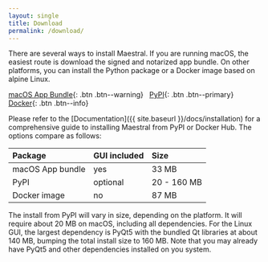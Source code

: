 ```yaml
---
layout: single
title: Download
permalink: /download/
---
```


There are several ways to install Maestral. If you are running macOS, the easiest route is
download the signed and notarized app bundle. On other platforms, you can install the
Python package or a Docker image based on alpine Linux.

[macOS App Bundle](https://github.com/SamSchott/maestral/releases){: .btn .btn--warning} &nbsp; [PyPI](https://pypi.org/project/maestral/){: .btn .btn--primary} &nbsp; [Docker](https://hub.docker.com/r/maestraldbx/maestral){: .btn .btn--info}

Please refer to the [Documentation]({{ site.baseurl }}/docs/installation) for a
comprehensive guide to installing Maestral from PyPI or Docker Hub. The options compare as
follows:

| Package          | GUI included | Size            |
| :---             | :---         | :---            |
| macOS App bundle | yes          | 33 MB           |
| PyPI             | optional     | 20 - 160 MB |
| Docker image     | no           | 87 MB           |

The install from PyPI will vary in size, depending on the platform. It will require about
20 MB on macOS, including all dependencies. For the Linux GUI, the largest dependency is
PyQt5 with the bundled Qt libraries at about 140 MB, bumping the total install size to
160 MB. Note that you may already have PyQt5 and other dependencies installed on you
system.

